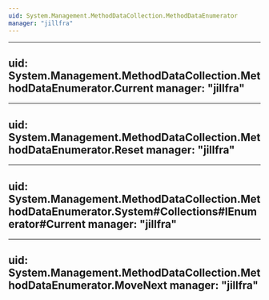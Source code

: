 ```yaml
---
uid: System.Management.MethodDataCollection.MethodDataEnumerator
manager: "jillfra"
---
```


---
uid: System.Management.MethodDataCollection.MethodDataEnumerator.Current
manager: "jillfra"
---

---
uid: System.Management.MethodDataCollection.MethodDataEnumerator.Reset
manager: "jillfra"
---

---
uid: System.Management.MethodDataCollection.MethodDataEnumerator.System#Collections#IEnumerator#Current
manager: "jillfra"
---

---
uid: System.Management.MethodDataCollection.MethodDataEnumerator.MoveNext
manager: "jillfra"
---
